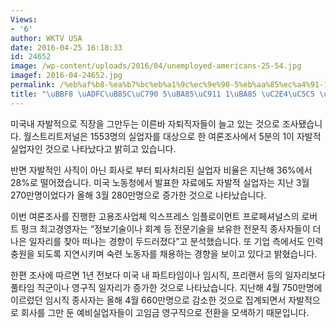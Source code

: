 ```yaml
---
Views:
- '6'
author: WKTV USA
date: 2016-04-25 16:18:33
id: 24652
image: /wp-content/uploads/2016/04/unemployed-americans-25-54.jpg
imagef: 2016-04-24652.jpg
permalink: /%eb%af%b8-%ea%b7%bc%eb%a1%9c%ec%9e%90-5%eb%aa%85%ec%a4%91-1%eb%aa%85-%ec%8b%a4%ec%97%85-%ec%84%a0%ed%83%9d/
title: "\uBBF8 \uADFC\uB85C\uC790 5\uBA85\uC911 1\uBA85 \uC2E4\uC5C5 \uC120\uD0DD"
---
```


미국내 자발적으로 직장을 그만두는 이른바 자퇴직자들이 늘고 있는 것으로 조사됐습니다. 월스트리트저널은 1553명의 실업자를 대상으로 한 여론조사에서 5분의 1이 자발적 실업자인 것으로 나타났다고 밝히고 있습니다.
  
반면 자발적인 사직이 아닌 회사로 부터 퇴사처리된 실업자 비율은 지난해 36%에서 28%로 떨어졌습니다. 미국 노동청에서 발표한 자료에도 자발적 실업자는 지난 3월 270만명이었다가 올해 3월 280만명으로 증가한 것으로 나타났습니다.

이번 여론조사를 진행한 고용조사업체 익스프레스 임플로이먼트 프로페셔널스의 로버트 펑크 최고경영자는 &#8220;정보기술이나 회계 등 전문기술을 보유한 전문직 종사자들이 더 나은 일자리를 찾아 떠나는 경향이 두드러졌다&#8221;고 분석했습니다. 또 기업 측에서도 인력 충원을 되도록 지연시키며 숙련 노동자를 채용하는 경향을 보이고 있다고 밝혔습니다.

한편 조사에 따르면 1년 전보다 미국 내 파트타임이나 임시직, 프리랜서 등의 일자리보다 풀타임 직군이나 영구직 일자리가 증가한 것으로 나타났습니다. 지난해 4월 750만명에 이르렀던 임시직 종사자는 올해 4월 660만명으로 감소한 것으로 집계되면서 자발적으로 회사를 그만 둔 예비실업자들이 고임금 영구직으로 전환을 모색하기 때문입니다.

&nbsp;

&nbsp;